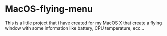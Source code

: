 # MacOS-flying-menu
This is a little project that i have created for my MacOS X that create a flying window with some information like battery, CPU temperature, ecc...
